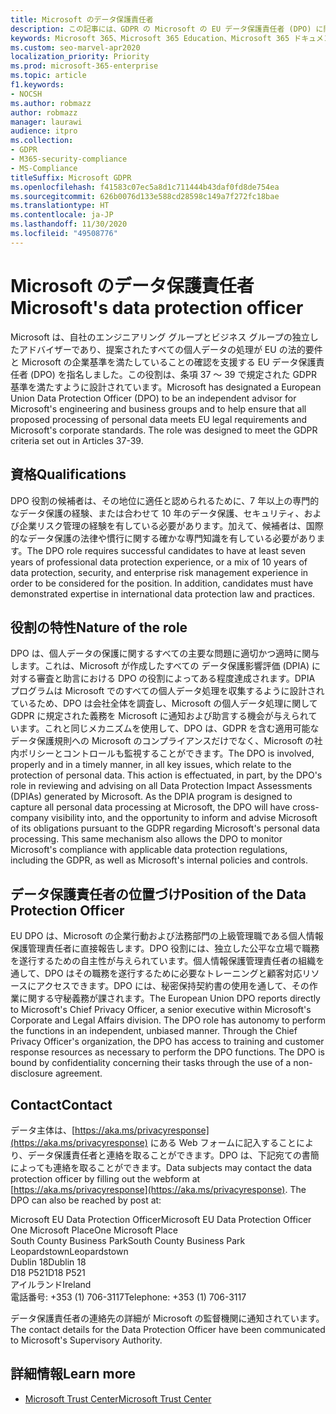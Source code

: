 ```yaml
---
title: Microsoft のデータ保護責任者
description: この記事には、GDPR の Microsoft の EU データ保護責任者 (DPO) に関する情報が含まれています。
keywords: Microsoft 365、Microsoft 365 Education、Microsoft 365 ドキュメント、GDPR
ms.custom: seo-marvel-apr2020
localization_priority: Priority
ms.prod: microsoft-365-enterprise
ms.topic: article
f1.keywords:
- NOCSH
ms.author: robmazz
author: robmazz
manager: laurawi
audience: itpro
ms.collection:
- GDPR
- M365-security-compliance
- MS-Compliance
titleSuffix: Microsoft GDPR
ms.openlocfilehash: f41583c07ec5a8d1c711444b43daf0fd8de754ea
ms.sourcegitcommit: 626b0076d133e588cd28598c149a7f272fc18bae
ms.translationtype: HT
ms.contentlocale: ja-JP
ms.lasthandoff: 11/30/2020
ms.locfileid: "49508776"
---
```

# <a name="microsofts-data-protection-officer"></a><span data-ttu-id="6a06c-104">Microsoft のデータ保護責任者</span><span class="sxs-lookup"><span data-stu-id="6a06c-104">Microsoft's data protection officer</span></span>

<span data-ttu-id="6a06c-p101">Microsoft は、自社のエンジニアリング グループとビジネス グループの独立したアドバイザーであり、提案されたすべての個人データの処理が EU の法的要件と Microsoft の企業基準を満たしていることの確認を支援する EU データ保護責任者 (DPO) を指名しました。この役割は、条項 37 ～ 39 で規定された GDPR 基準を満たすように設計されています。</span><span class="sxs-lookup"><span data-stu-id="6a06c-p101">Microsoft has designated a European Union Data Protection Officer (DPO) to be an independent advisor for Microsoft's engineering and business groups and to help ensure that all proposed processing of personal data meets EU legal requirements and Microsoft's corporate standards. The role was designed to meet the GDPR criteria set out in Articles 37-39.</span></span>

## <a name="qualifications"></a><span data-ttu-id="6a06c-107">資格</span><span class="sxs-lookup"><span data-stu-id="6a06c-107">Qualifications</span></span>

<span data-ttu-id="6a06c-p102">DPO 役割の候補者は、その地位に適任と認められるために、7 年以上の専門的なデータ保護の経験、または合わせて 10 年のデータ保護、セキュリティ、および企業リスク管理の経験を有している必要があります。加えて、候補者は、国際的なデータ保護の法律や慣行に関する確かな専門知識を有している必要があります。</span><span class="sxs-lookup"><span data-stu-id="6a06c-p102">The DPO role requires successful candidates to have at least seven years of professional data protection experience, or a mix of 10 years of data protection, security, and enterprise risk management experience in order to be considered for the position. In addition, candidates must have demonstrated expertise in international data protection law and practices.</span></span> 

## <a name="nature-of-the-role"></a><span data-ttu-id="6a06c-110">役割の特性</span><span class="sxs-lookup"><span data-stu-id="6a06c-110">Nature of the role</span></span>

<span data-ttu-id="6a06c-p103">DPO は、個人データの保護に関するすべての主要な問題に適切かつ適時に関与します。これは、Microsoft が作成したすべての データ保護影響評価 (DPIA) に対する審査と助言における DPO の役割によってある程度達成されます。DPIA プログラムは Microsoft でのすべての個人データ処理を収集するように設計されているため、DPO は会社全体を調査し、Microsoft の個人データ処理に関して GDPR に規定された義務を Microsoft に通知および助言する機会が与えられています。これと同じメカニズムを使用して、DPO は、GDPR を含む適用可能なデータ保護規則への Microsoft のコンプライアンスだけでなく、Microsoft の社内ポリシーとコントロールも監視することができます。</span><span class="sxs-lookup"><span data-stu-id="6a06c-p103">The DPO is involved, properly and in a timely manner, in all key issues, which relate to the protection of personal data. This action is effectuated, in part, by the DPO's role in reviewing and advising on all Data Protection Impact Assessments (DPIAs) generated by Microsoft. As the DPIA program is designed to capture all personal data processing at Microsoft, the DPO will have cross-company visibility into, and the opportunity to inform and advise Microsoft of its obligations pursuant to the GDPR regarding Microsoft's personal data processing. This same mechanism also allows the DPO to monitor Microsoft's compliance with applicable data protection regulations, including the GDPR, as well as Microsoft's internal policies and controls.</span></span> 

## <a name="position-of-the-data-protection-officer"></a><span data-ttu-id="6a06c-115">データ保護責任者の位置づけ</span><span class="sxs-lookup"><span data-stu-id="6a06c-115">Position of the Data Protection Officer</span></span>

<span data-ttu-id="6a06c-p104">EU DPO は、Microsoft の企業行動および法務部門の上級管理職である個人情報保護管理責任者に直接報告します。DPO 役割には、独立した公平な立場で職務を遂行するための自主性が与えられています。個人情報保護管理責任者の組織を通して、DPO はその職務を遂行するために必要なトレーニングと顧客対応リソースにアクセスできます。DPO には、秘密保持契約書の使用を通して、その作業に関する守秘義務が課されます。</span><span class="sxs-lookup"><span data-stu-id="6a06c-p104">The European Union DPO reports directly to Microsoft's Chief Privacy Officer, a senior executive within Microsoft's Corporate and Legal Affairs division.  The DPO role has autonomy to perform the functions in an independent, unbiased manner. Through the Chief Privacy Officer's organization, the DPO has access to training and customer response resources as necessary to perform the DPO functions. The DPO is bound by confidentiality concerning their tasks through the use of a non-disclosure agreement.</span></span>  

## <a name="contact"></a><span data-ttu-id="6a06c-120">Contact</span><span class="sxs-lookup"><span data-stu-id="6a06c-120">Contact</span></span>

<span data-ttu-id="6a06c-p105">データ主体は、[https://aka.ms/privacyresponse](https://aka.ms/privacyresponse) にある Web フォームに記入することにより、データ保護責任者と連絡を取ることができます。DPO は、下記宛ての書簡によっても連絡を取ることができます。</span><span class="sxs-lookup"><span data-stu-id="6a06c-p105">Data subjects may contact the data protection officer by filling out the webform at [https://aka.ms/privacyresponse](https://aka.ms/privacyresponse). The DPO can also be reached by post at:</span></span>

<span data-ttu-id="6a06c-123">Microsoft EU Data Protection Officer</span><span class="sxs-lookup"><span data-stu-id="6a06c-123">Microsoft EU Data Protection Officer</span></span><br>
<span data-ttu-id="6a06c-124">One Microsoft Place</span><span class="sxs-lookup"><span data-stu-id="6a06c-124">One Microsoft Place</span></span><br>
<span data-ttu-id="6a06c-125">South County Business Park</span><span class="sxs-lookup"><span data-stu-id="6a06c-125">South County Business Park</span></span><br>
<span data-ttu-id="6a06c-126">Leopardstown</span><span class="sxs-lookup"><span data-stu-id="6a06c-126">Leopardstown</span></span><br>
<span data-ttu-id="6a06c-127">Dublin 18</span><span class="sxs-lookup"><span data-stu-id="6a06c-127">Dublin 18</span></span><br>
<span data-ttu-id="6a06c-128">D18 P521</span><span class="sxs-lookup"><span data-stu-id="6a06c-128">D18 P521</span></span><br>
<span data-ttu-id="6a06c-129">アイルランド</span><span class="sxs-lookup"><span data-stu-id="6a06c-129">Ireland</span></span><br>
<span data-ttu-id="6a06c-130">電話番号: +353 (1) 706-3117</span><span class="sxs-lookup"><span data-stu-id="6a06c-130">Telephone: +353 (1) 706-3117</span></span><br>

<span data-ttu-id="6a06c-131">データ保護責任者の連絡先の詳細が Microsoft の監督機関に通知されています。</span><span class="sxs-lookup"><span data-stu-id="6a06c-131">The contact details for the Data Protection Officer have been communicated to Microsoft's Supervisory Authority.</span></span>

## <a name="learn-more"></a><span data-ttu-id="6a06c-132">詳細情報</span><span class="sxs-lookup"><span data-stu-id="6a06c-132">Learn more</span></span>

- [<span data-ttu-id="6a06c-133">Microsoft Trust Center</span><span class="sxs-lookup"><span data-stu-id="6a06c-133">Microsoft Trust Center</span></span>](https://www.microsoft.com/trust-center/privacy/gdpr-overview)
